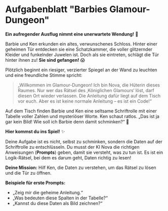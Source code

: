 # Aufgabenblatt "Barbies Glamour-Dungeon"

**Ein aufregender Ausflug nimmt eine unerwartete Wendung!** 🏰

Barbie und Ken erkunden ein altes, verwunschenes Schloss. Hinter einer geheimen Tür entdecken sie eine Schatzkammer, die voller glitzernder Kleider und funkelnder Juwelen ist. Doch als sie eintreten, schlägt die Tür hinter ihnen zu! **Sie sind gefangen!** 😱

Plötzlich beginnt ein riesiger, verzierter Spiegel an der Wand zu leuchten und eine freundliche Stimme spricht:

> „Willkommen im Glamour-Dungeon! Ich bin Nova, die Hüterin dieses Raumes. Nur wer das Rätsel des ‚Königlichen Glamours‘ löst, darf diesen Ort wieder verlassen. Die Anleitung dafür liegt auf dem Tisch vor euch. Aber es ist keine normale Anleitung – es ist ein Code!“

Auf dem Tisch finden Barbie und Ken eine seltsame Schriftrolle mit einer Tabelle voller Zahlen und mysteriöser Worte. Ken schaut ratlos. „Das ist ja gar kein Bild! Wie soll ich Barbie denn damit schminken?“ 🤔

**Hier kommst du ins Spiel!** ✨

Deine Aufgabe ist es nicht, selbst zu schminken, sondern die Daten auf der Schriftrolle zu entschlüsseln. Du musst der KI Nova die richtigen Anweisungen (**Prompts**) geben, damit sie versteht, was zu tun ist. Es ist ein Logik-Rätsel, bei dem es darum geht, Daten richtig zu lesen!

**Deine Mission:**
Hilf Ken, die Daten zu verstehen, um das Rätsel zu lösen und die Tür zu öffnen.

**Beispiele für erste Prompts:**

* „Zeig mir die geheime Anleitung.“
* „Was bedeuten diese Spalten in der Tabelle?“
* „Kannst du diese Daten als Bild zeichnen?“
